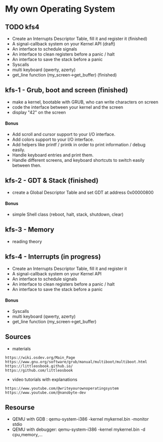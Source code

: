 # My own Operating System

## TODO kfs4
- Create an Interrupts Descriptor Table, fill it and register it (finished)
- A signal-callback system on your Kernel API (draft)
- An interface to schedule signals
- An interface to clean registers before a panic / halt
- An interface to save the stack before a panic
- Syscalls
- multi keyboard (qwerty, azerty)
- get_line function (my_screen->get_buffer) (finished)

## kfs-1 - Grub, boot and screen (finished)
- make a kernel, bootable with GRUB, who can write characters on screen
- code the interface between your kernel and the screen
- display "42" on the screen
#### Bonus
- Add scroll and cursor support to your I/O interface.
- Add colors support to your I/O interface.
- Add helpers like printf / printk in order to print information / debug easily.
- Handle keyboard entries and print them.
- Handle different screens, and keyboard shortcuts to switch easily between then.

## kfs-2 - GDT & Stack (finished)
- create a Global Descriptor Table and set GDT at address 0x00000800
#### Bonus
- simple Shell class (reboot, halt, stack, shutdown, clear)

## kfs-3 - Memory
- reading theory

## kfs-4 - Interrupts (in progress)
- Create an Interrupts Descriptor Table, fill it and register it
- A signal-callback system on your Kernel API
- An interface to schedule signals
- An interface to clean registers before a panic / halt
- An interface to save the stack before a panic
#### Bonus
- Syscalls
- multi keyboard (qwerty, azerty)
- get_line function (my_screen->get_buffer)

## Sources
- materials
```
https://wiki.osdev.org/Main_Page
https://www.gnu.org/software/grub/manual/multiboot/multiboot.html
https://littleosbook.github.io/
https://github.com/littleosbook
```
- video tutorials with explanations
```
https://www.youtube.com/@writeyourownoperatingsystem
https://www.youtube.com/@nanobyte-dev
```

## Resourse
- QEMU with GDB : qemu-system-i386 -kernel mykernel.bin -monitor stdio
- QEMU with debugger: qemu-system-i386 -kernel mykernel.bin -d cpu,memory,...
